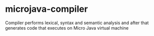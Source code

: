 # microjava-compiler
Compiler performs lexical, syntax and semantic analysis and after that generates code that executes on Micro Java virtual machine
